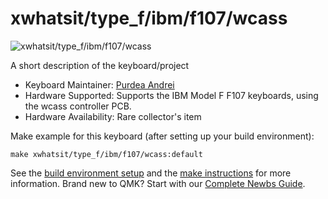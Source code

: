 # xwhatsit/type_f/ibm/f107/wcass

![xwhatsit/type_f/ibm/f107/wcass](http://kishy.ca/wp-content/uploads/2013/02/4704kb-624x352.jpg)

A short description of the keyboard/project

* Keyboard Maintainer: [Purdea Andrei](https://github.com/purdeaandrei)
* Hardware Supported: Supports the IBM Model F F107 keyboards, using the wcass controller PCB.
* Hardware Availability: Rare collector's item

Make example for this keyboard (after setting up your build environment):

    make xwhatsit/type_f/ibm/f107/wcass:default

See the [build environment setup](https://docs.qmk.fm/#/getting_started_build_tools) and the [make instructions](https://docs.qmk.fm/#/getting_started_make_guide) for more information. Brand new to QMK? Start with our [Complete Newbs Guide](https://docs.qmk.fm/#/newbs).
